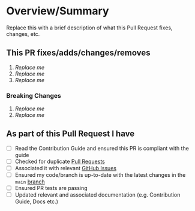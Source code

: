 <!-- Thank you for submitting a Pull Request. Please fill out the template below.-->
# Overview/Summary

Replace this with a brief description of what this Pull Request fixes, changes, etc.

## This PR fixes/adds/changes/removes

1. *Replace me*
2. *Replace me*
3. *Replace me*

### Breaking Changes

1. *Replace me*
2. *Replace me*

## As part of this Pull Request I have

- [ ] Read the Contribution Guide and ensured this PR is compliant with the guide
- [ ] Checked for duplicate [Pull Requests](https://github.com/daveRendon/azinsider/pulls)
- [ ] Associated it with relevant [GitHub Issues](https://github.com/daveRendon/azinsider/issues)
- [ ] Ensured my code/branch is up-to-date with the latest changes in the `main` [branch](https://github.com/daveRendon/azinsider/)
- [ ] Ensured PR tests are passing
- [ ] Updated relevant and associated documentation (e.g. Contribution Guide, Docs etc.)
